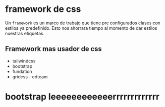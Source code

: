 # framework de css
Un `framework` es un marco de trabajo que tiene  pre configurados clases con estilos ya predefinido.
Esto nos ahorrara tiempo al momento de dar estilos nuestras etiquetas.

## Framework mas usador de css 
- tailwindcss
- bootstrap
- fundation
- gridcss - edteam


# bootstrap leeeeeeeeeeeerrrrrrrrrrrrr